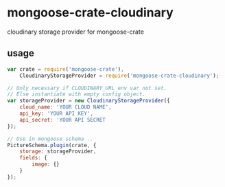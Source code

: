 # mongoose-crate-cloudinary
cloudinary storage provider for mongoose-crate

## usage

```javascript 
var crate = require('mongoose-crate'),
    CloudinaryStorageProvider = require('mongoose-crate-cloudinary');

// Only necessary if CLOUDINARY_URL env var not set. 
// Else instantiate with empty config object.
var storageProvider = new CloudinaryStorageProvider({
    cloud_name: 'YOUR CLOUD NAME',
    api_key: 'YOUR API KEY',
    api_secret: 'YOUR API SECRET
});

// Use in mongoose schema .. 
PictureSchema.plugin(crate, {
    storage: storageProvider,
    fields: {
        image: {}
    }
});
```